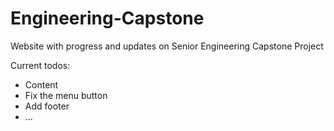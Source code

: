 # Engineering-Capstone

Website with progress and updates on Senior Engineering Capstone Project

Current todos:
- Content 
- Fix the menu button
- Add footer
- ...
